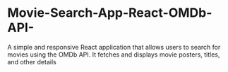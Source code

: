 # Movie-Search-App-React-OMDb-API-
A simple and responsive React application that allows users to search for movies using the OMDb API. It fetches and displays movie posters, titles, and other details
